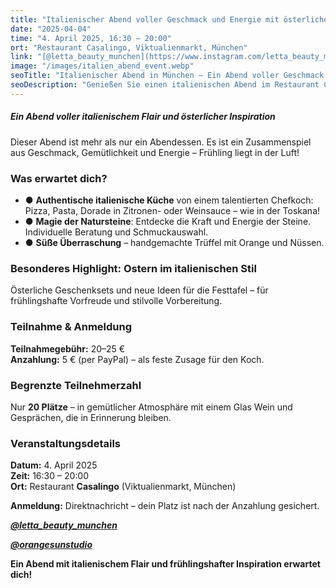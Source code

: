 ```yaml
---
title: "Italienischer Abend voller Geschmack und Energie mit österlicher Stimmung"
date: "2025-04-04"
time: "4. April 2025, 16:30 – 20:00"
ort: "Restaurant Casalingo, Viktualienmarkt, München"
link: "[@letta_beauty_munchen](https://www.instagram.com/letta_beauty_munchen), [@orangesunstudio](https://www.instagram.com/orangesunstudio)"
image: "/images/italien_abend_event.webp"
seoTitle: "Italienischer Abend in München – Ein Abend voller Geschmack und österlicher Stimmung"
seoDescription: "Genießen Sie einen italienischen Abend im Restaurant Casalingo in München mit köstlicher italienischer Küche, österlicher Atmosphäre und jeder Menge Energie. Ein einzigartiges Event am 4. April 2025!"
---
```


##### Ein Abend voller italienischem Flair und österlicher Inspiration

Dieser Abend ist mehr als nur ein Abendessen. Es ist ein Zusammenspiel aus Geschmack, Gemütlichkeit und Energie – Frühling liegt in der Luft!

### Was erwartet dich?
- ● **Authentische italienische Küche** von einem talentierten Chefkoch: Pizza, Pasta, Dorade in Zitronen- oder Weinsauce – wie in der Toskana!
- ● **Magie der Natursteine**: Entdecke die Kraft und Energie der Steine. Individuelle Beratung und Schmuckauswahl.
- ● **Süße Überraschung** – handgemachte Trüffel mit Orange und Nüssen.

### Besonderes Highlight: Ostern im italienischen Stil
Österliche Geschenksets und neue Ideen für die Festtafel – für frühlingshafte Vorfreude und stilvolle Vorbereitung.

### Teilnahme & Anmeldung
**Teilnahmegebühr:** 20–25 €  
**Anzahlung:** 5 € (per PayPal) – als feste Zusage für den Koch.

### Begrenzte Teilnehmerzahl
Nur **20 Plätze** – in gemütlicher Atmosphäre mit einem Glas Wein und Gesprächen, die in Erinnerung bleiben.

### **Veranstaltungsdetails**
**Datum:** 4. April 2025  
**Zeit:** 16:30 – 20:00  
**Ort:** Restaurant **Casalingo** (Viktualienmarkt, München)

**Anmeldung:** Direktnachricht – dein Platz ist nach der Anzahlung gesichert.

***[@letta_beauty_munchen](https://www.instagram.com/letta_viletta?igsh=MXhlcGcyZGM0enl0Yw==)*** 

***[@orangesunstudio](https://www.instagram.com/orangesunstudio)***

**Ein Abend mit italienischem Flair und frühlingshafter Inspiration erwartet dich!**
